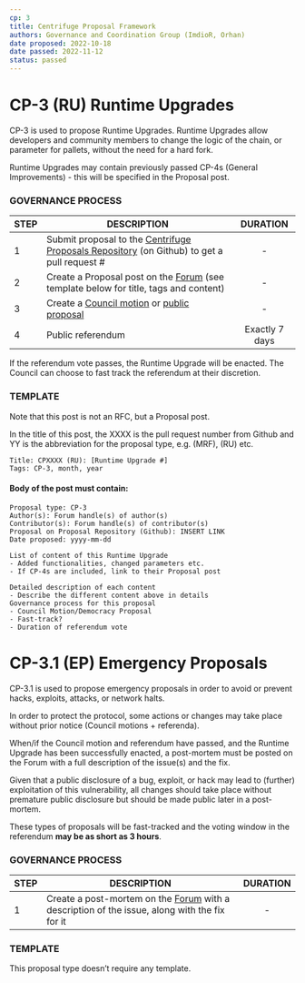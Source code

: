```yaml
---
cp: 3
title: Centrifuge Proposal Framework
authors: Governance and Coordination Group (ImdioR, Orhan)
date proposed: 2022-10-18
date passed: 2022-11-12
status: passed
---
```


# CP-3 (RU) Runtime Upgrades 

CP-3 is used to propose Runtime Upgrades. Runtime Upgrades allow developers and community members to change the logic of the chain, or parameter for pallets, without the need for a hard fork.

Runtime Upgrades may contain previously passed CP-4s (General Improvements) - this will be specified in the Proposal post.

### GOVERNANCE PROCESS

|STEP|DESCRIPTION|DURATION|
| --- | --- | :---: |
|1|Submit proposal to the [Centrifuge Proposals Repository](https://github.com/centrifuge/cps) (on Github) to get a pull request # |-|
|2|Create a Proposal post on the [Forum](https://gov.centrifuge.io/c/cfg-governance/chain-governance/18) (see template below for title, tags and content) |-|
|3|Create a [Council motion](https://polkadot.js.org/apps/?rpc=wss%3A%2F%2Ffullnode.parachain.centrifuge.io#/council/motions) or [public proposal](https://polkadot.js.org/apps/?rpc=wss%3A%2F%2Ffullnode.parachain.centrifuge.io#/democracy)|-|
|4|Public referendum|Exactly 7 days|

If the referendum vote passes, the Runtime Upgrade will be enacted. The Council can choose to fast track the referendum at their discretion.

### TEMPLATE
Note that this post is not an RFC, but a Proposal post. 

In the title of this post, the XXXX is the pull request number from Github and YY is the abbreviation for the proposal type, e.g. (MRF), (RU) etc.

```
Title: CPXXXX (RU): [Runtime Upgrade #]
Tags: CP-3, month, year
```
#### Body of the post must contain:
```
Proposal type: CP-3
Author(s): Forum handle(s) of author(s)
Contributor(s): Forum handle(s) of contributor(s)
Proposal on Proposal Repository (Github): INSERT LINK
Date proposed: yyyy-mm-dd

List of content of this Runtime Upgrade
- Added functionalities, changed parameters etc.
- If CP-4s are included, link to their Proposal post

Detailed description of each content 
- Describe the different content above in details
Governance process for this proposal
- Council Motion/Democracy Proposal
- Fast-track?
- Duration of referendum vote
```

#  CP-3.1 (EP) Emergency Proposals

CP-3.1 is used to propose emergency proposals in order to avoid or prevent hacks, exploits, attacks, or network halts.

In order to protect the protocol, some actions or changes may take place without prior notice (Council motions + referenda).

When/if the Council motion and referendum have passed, and the Runtime Upgrade has been successfully enacted, a post-mortem must be posted on the Forum with a full description of the issue(s) and the fix.

Given that a public disclosure of a bug, exploit, or hack may lead to (further) exploitation of this vulnerability, all changes should take place without premature public disclosure but should be made public later in a post-mortem.

These types of proposals will be fast-tracked and the voting window in the referendum **may be as short as 3 hours**.

### GOVERNANCE PROCESS
|STEP|DESCRIPTION|DURATION|
| --- | --- | :---: |
|1|Create a post-mortem on the [Forum](https://gov.centrifuge.io/c/cfg-governance/chain-governance/18) with a description of the issue, along with the fix for it  |-|

### TEMPLATE
This proposal type doesn’t require any template.

